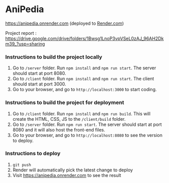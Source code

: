 # AniPedia

https://anipedia.onrender.com (deployed to [Render.com](https://render.com))

Project report : https://drive.google.com/drive/folders/1Bwsg1LnoP3vpVSeL0zAJ_96AH2Dkm39_?usp=sharing

### Instructions to build the project locally

1. Go to `/server` folder. Run `npm install` and `npm run start`. The server should start at port 8080.
2. Go to `/client` folder. Run `npm install` and `npm run start`. The client should start at port 3000.
3. Go to your browser, and go to `http://localhost:3000` to start coding.

### Instructions to build the project for deployment

1. Go to `/client` folder. Run `npm install` and `npm run build`. This will create the HTML, CSS, JS to the `/client/build` folder.
2. Go to `/server` folder. Run `npm run start`. The server should start at port 8080 and it will also host the front-end files.
3. Go to your browser, and go to `http://localhost:8080` to see the version to deploy.

### Instructions to deploy

1. `git push`
2. Render will automatically pick the latest change to deploy
3. Visit https://anipedia.onrender.com to see the result

